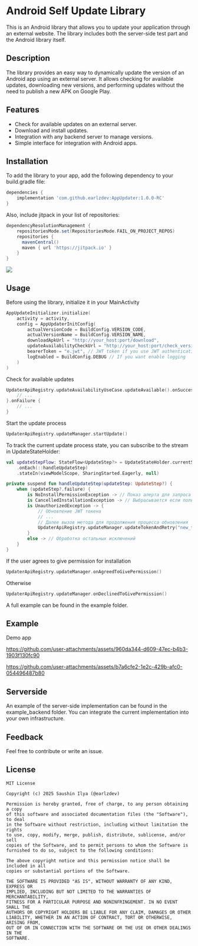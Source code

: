 # Android Self Update Library

This is an Android library that allows you to update your application through an external website. The library includes both the server-side test part and the Android library itself.

## Description

The library provides an easy way to dynamically update the version of an Android app using an external server. It allows checking for available updates, downloading new versions, and performing updates without the need to publish a new APK on Google Play.

## Features

- Check for available updates on an external server.
- Download and install updates.
- Integration with any backend server to manage versions.
- Simple interface for integration with Android apps.

## Installation

To add the library to your app, add the following dependency to your build.gradle file:

```gradle
dependencies {
    implementation 'com.github.earlzdev:AppUpdater:1.0.0-RC'
}
```

Also, include jitpack in your list of repositories:

```gradle
dependencyResolutionManagement {
    repositoriesMode.set(RepositoriesMode.FAIL_ON_PROJECT_REPOS)
    repositories {
      mavenCentral()
      maven { url 'https://jitpack.io' }
    }
}
```

[![](https://jitpack.io/v/earlzdev/AppUpdater.svg)](https://jitpack.io/#earlzdev/AppUpdater)


## Usage

Before using the library, initialize it in your MainActivity

```kotlin
AppUpdateInitializer.initialize(
    activity = activity,
    config = AppUpdaterInitConfig(
        actualVersionCode = BuildConfig.VERSION_CODE,
        actualVersionName = BuildConfig.VERSION_NAME,
        downloadApkUrl = "http://your_host:port/download",
        updateAvailabilityCheckUrl = "http://your_host:port/check_version",
        bearerToken = "e.jwt", // JWT token if you use JWT authentication
        logEnabled = BuildConfig.DEBUG // If you want enable logging
    )
)
```

Check for available updates 
```kotlin
UpdaterApiRegistry.updateAvailabilityUseCase.updateAvailable().onSuccess { updateAvailable: Boolean ->
    // ...           
}.onFailure {
    // ...
}
```

Start the update process
```kotlin
UpdaterApiRegistry.updateManager.startUpdate()
```

To track the current update process state, you can subscribe to the stream in UpdateStateHolder:
```kotlin
val updateStepFlow: StateFlow<UpdateStep?> = UpdateStateHolder.currentStateFlow()
    .onEach(::handleUpdateStep)
    .stateIn(viewModelScope, SharingStarted.Eagerly, null)

private suspend fun handleUpdateStep(updateStep: UpdateStep?) {
    when (updateStep?.failure) {
        is NoInstallPermissionException -> // Показ алерта для запроса разрешения
        is CancelledInstallationException -> // Выбрасывается если пользователь нажал кнопку "Отмена" в системном диалоге подтверждения установки
        is UnauthorizedException -> {
            // Обновление JWT токена
            // ...
            // Далее вызов метода для продолжения процесса обновления
            UpdaterApiRegistry.updateManager.updateTokenAndRetry("new_token")
        }
        else -> // Обработка остальных исключений
    }
}
```

If the user agrees to give permission for installation
```kotlin
UpdaterApiRegistry.updateManager.onAgreedToGivePermission()
```

Otherwise
```kotlin
UpdaterApiRegistry.updateManager.onDeclinedToGivePermission()
```

A full example can be found in the example folder.

## Example

Demo app

https://github.com/user-attachments/assets/960da344-d609-47ec-b4b3-1903f130fc90

https://github.com/user-attachments/assets/b7a6cfe2-1e2c-429b-afc0-054496487b80

## Serverside

An example of the server-side implementation can be found in the example_backend folder. You can integrate the current implementation into your own infrastructure.

## Feedback

Feel free to contribute or write an issue.

## License

```
MIT License

Copyright (c) 2025 Saushin Ilya (@earlzdev)

Permission is hereby granted, free of charge, to any person obtaining a copy
of this software and associated documentation files (the "Software"), to deal
in the Software without restriction, including without limitation the rights
to use, copy, modify, merge, publish, distribute, sublicense, and/or sell
copies of the Software, and to permit persons to whom the Software is
furnished to do so, subject to the following conditions:

The above copyright notice and this permission notice shall be included in all
copies or substantial portions of the Software.

THE SOFTWARE IS PROVIDED "AS IS", WITHOUT WARRANTY OF ANY KIND, EXPRESS OR
IMPLIED, INCLUDING BUT NOT LIMITED TO THE WARRANTIES OF MERCHANTABILITY,
FITNESS FOR A PARTICULAR PURPOSE AND NONINFRINGEMENT. IN NO EVENT SHALL THE
AUTHORS OR COPYRIGHT HOLDERS BE LIABLE FOR ANY CLAIM, DAMAGES OR OTHER
LIABILITY, WHETHER IN AN ACTION OF CONTRACT, TORT OR OTHERWISE, ARISING FROM,
OUT OF OR IN CONNECTION WITH THE SOFTWARE OR THE USE OR OTHER DEALINGS IN THE
SOFTWARE.
```
